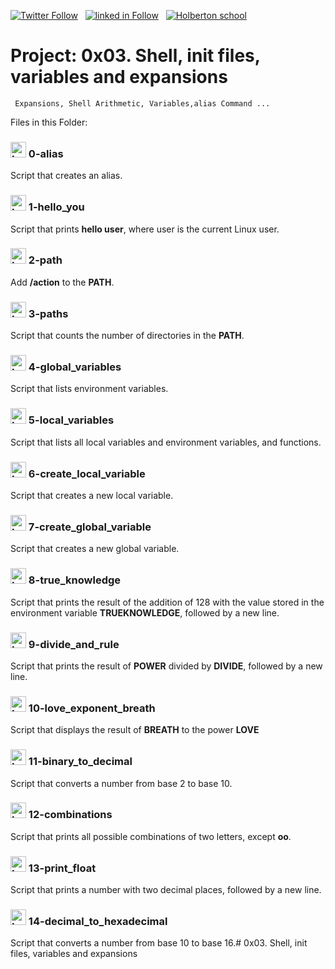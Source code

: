  [![Twitter Follow](https://img.shields.io/twitter/follow/jepez90?label=Follow%20me&style=social)](https://twitter.com/Jepez90) &nbsp; [![linked in Follow](https://img.shields.io/badge/LinkedIn-Follow-blue)](https://www.linkedin.com/in/jerson-p%C3%A9rez-010059a4/) &nbsp; [![Holberton school](https://img.shields.io/badge/Holberton_School-red)](https://twitter.com/HolbertonCOL)

# Project: 0x03. Shell, init files, variables and expansions


``` Expansions, Shell Arithmetic, Variables,alias Command ...```

Files in this Folder:

### <img src="https://i.imgur.com/YsJn6NU.png?1" alt="Logo C" height="25"> 0-alias 

Script that creates an alias.

### <img src="https://i.imgur.com/YsJn6NU.png?1" alt="Logo C" height="25"> 1-hello_you 

Script that prints **hello user**, where user is the current Linux user.

### <img src="https://i.imgur.com/YsJn6NU.png?1" alt="Logo C" height="25"> 2-path

Add **/action** to the **PATH**.

### <img src="https://i.imgur.com/YsJn6NU.png?1" alt="Logo C" height="25"> 3-paths

Script that counts the number of directories in the **PATH**.

### <img src="https://i.imgur.com/YsJn6NU.png?1" alt="Logo C" height="25"> 4-global_variables

Script that lists environment variables.

### <img src="https://i.imgur.com/YsJn6NU.png?1" alt="Logo C" height="25"> 5-local_variables

Script that lists all local variables and environment variables, and functions.

### <img src="https://i.imgur.com/YsJn6NU.png?1" alt="Logo C" height="25"> 6-create_local_variable

Script that creates a new local variable.

### <img src="https://i.imgur.com/YsJn6NU.png?1" alt="Logo C" height="25"> 7-create_global_variable

Script that creates a new global variable.

### <img src="https://i.imgur.com/YsJn6NU.png?1" alt="Logo C" height="25"> 8-true_knowledge

Script that prints the result of the addition of 128 with the value stored in the environment variable **TRUEKNOWLEDGE**, followed by a new line.

### <img src="https://i.imgur.com/YsJn6NU.png?1" alt="Logo C" height="25"> 9-divide_and_rule

Script that prints the result of **POWER** divided by **DIVIDE**, followed by a new line.

### <img src="https://i.imgur.com/YsJn6NU.png?1" alt="Logo C" height="25"> 10-love_exponent_breath

Script that displays the result of **BREATH** to the power **LOVE**

### <img src="https://i.imgur.com/YsJn6NU.png?1" alt="Logo C" height="25"> 11-binary_to_decimal

Script that converts a number from base 2 to base 10.

### <img src="https://i.imgur.com/YsJn6NU.png?1" alt="Logo C" height="25"> 12-combinations

Script that prints all possible combinations of two letters, except **oo**.

### <img src="https://i.imgur.com/YsJn6NU.png?1" alt="Logo C" height="25"> 13-print_float

Script that prints a number with two decimal places, followed by a new line.

### <img src="https://i.imgur.com/YsJn6NU.png?1" alt="Logo C" height="25"> 14-decimal_to_hexadecimal

Script that converts a number from base 10 to base 16.# 0x03. Shell, init files, variables and expansions